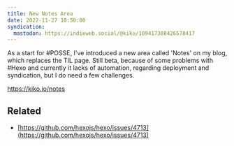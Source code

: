 ```yaml
---
title: New Notes Area
date: 2022-11-27 18:50:00
syndication:
  mastodon: https://indieweb.social/@kiko/109417308426578417
---
```


As a start for #POSSE, I've introduced a new area called 'Notes' on my blog, which replaces the TIL page. Still beta, because of some problems with #Hexo and currently it lacks of automation, regarding deployment and syndication, but I do need a few challenges.

https://kiko.io/notes

<!-- more -->

## Related
- [https://github.com/hexojs/hexo/issues/4713](https://github.com/hexojs/hexo/issues/4713)